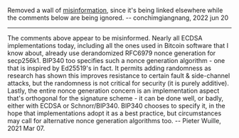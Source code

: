 Removed a wall of [misinformation](https://github.com/bitcoin/bips/wiki/Comments:BIP-0340/930bacddcd1c1494eefed084d2755e33366232a2#major-request-urgent-this-bip-should-be-canned), since it's being linked elsewhere while the comments below are being ignored. -- conchimgiangnang, 2022 jun 20


----

The comments above appear to be misinformed. Nearly all ECDSA implementations today, including all the ones used in Bitcoin software that I know about, already use derandomized RFC6979 nonce generation for secp256k1. BIP340 too specifies such a nonce generation algorithm - one that is inspired by Ed25519's in fact. It permits adding randomness as research has shown this improves resistance to certain fault & side-channel attacks, but the randomness is not critical for security (it is purely additive). Lastly, the entire nonce generation concern is an implementation aspect that's orthogonal for the signature scheme - it can be done well, or badly, either with ECDSA or Schnorr/BIP340. BIP340 chooses to specify it, in the hope that implementations adopt it as a best practice, but circumstances may call for alternative nonce generation algorithms too. -- Pieter Wuille, 2021 Mar 07.